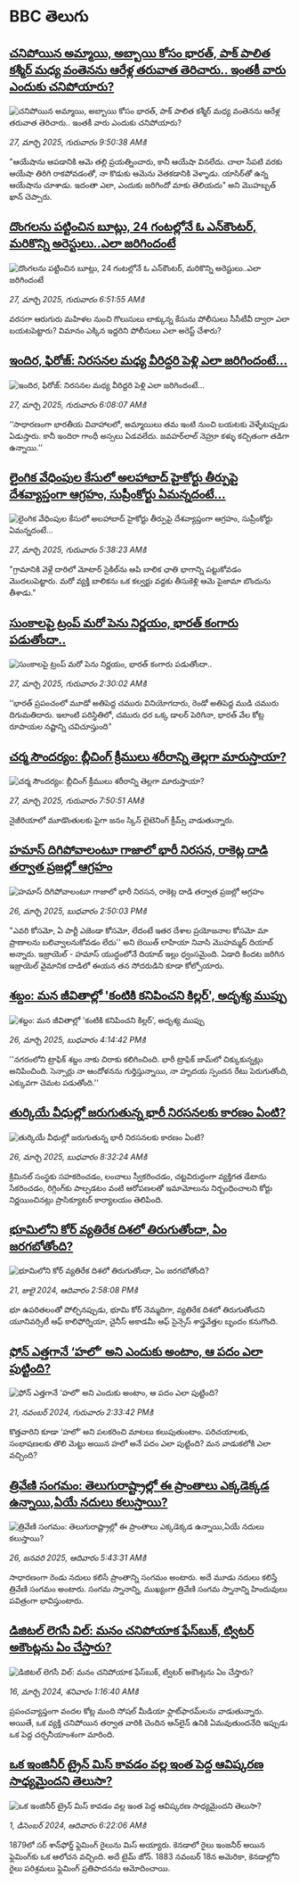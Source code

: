 # BBC తెలుగు## [చనిపోయిన అమ్మాయి, అబ్బాయి కోసం భారత్, పాక్ పాలిత కశ్మీర్ మధ్య వంతెనను ఆరేళ్ల తరువాత తెరిచారు.. ఇంతకీ వారు ఎందుకు చనిపోయారు?](https://www.bbc.com/telugu/articles/c0mwdk7znx9o?at_campaign=githubrss)![చనిపోయిన అమ్మాయి, అబ్బాయి కోసం భారత్, పాక్ పాలిత కశ్మీర్ మధ్య వంతెనను ఆరేళ్ల తరువాత తెరిచారు.. ఇంతకీ వారు ఎందుకు చనిపోయారు?](https://ichef.bbci.co.uk/ace/standard/240/cpsprodpb/645f/live/5be4f170-0ae3-11f0-a83b-a931fde02262.jpg)_27, మార్చి 2025, గురువారం 9:50:38 AMకి_"ఆయేషాను ఆపడానికి ఆమె తల్లి ప్రయత్నించారు, కానీ ఆయేషా వినలేదు. చాలా సేపటి వరకు ఆయేషా తిరిగి రాకపోవడంతో, నా కొడుకు ఆమెను వెతకడానికి వెళ్ళాడు. యాసిర్‌తో ఉన్న ఆయేషాను చూశాడు. ఇదంతా ఎలా, ఎందుకు జరిగిందో మాకు తెలియదు" అని మొహబ్బత్ ఖాన్ చెప్పారు.## [దొంగలను పట్టించిన బూట్లు, 24 గంటల్లోనే ఓ ఎన్‌కౌంటర్, మరికొన్ని అరెస్టులు..ఎలా జరిగిందంటే](https://www.bbc.com/telugu/articles/ckg85n863nlo?at_campaign=githubrss)![దొంగలను పట్టించిన బూట్లు, 24 గంటల్లోనే ఓ ఎన్‌కౌంటర్, మరికొన్ని అరెస్టులు..ఎలా జరిగిందంటే](https://ichef.bbci.co.uk/ace/standard/240/cpsprodpb/a424/live/b2c4df70-0a55-11f0-a4e7-c7ed371222d2.png)_27, మార్చి 2025, గురువారం 6:51:55 AMకి_వరసగా ఆరుగురు మహిళల నుంచి గొలుసులు లాక్కున్న కేసును పోలీసులు సీసీటీవీ ద్వారా ఎలా బయటపెట్టారు? విమానం ఎక్కిన ఇద్దరిని పోలీసులు ఎలా అరెస్ట్ చేశారు?## [ఇందిర, ఫిరోజ్: నిరసనల మధ్య వీరిద్దరి పెళ్లి ఎలా జరిగిందంటే...](https://www.bbc.com/telugu/articles/c78e2wq52g4o?at_campaign=githubrss)![ఇందిర, ఫిరోజ్: నిరసనల మధ్య వీరిద్దరి పెళ్లి ఎలా జరిగిందంటే...](https://ichef.bbci.co.uk/ace/standard/240/cpsprodpb/e09b/live/e1358c50-0a5b-11f0-88b7-5556e7b55c5e.jpg)_27, మార్చి 2025, గురువారం 6:08:07 AMకి_‘‘సాధారణంగా భారతీయ వివాహాలలో, అమ్మాయిలు తమ ఇంటి నుంచి బయటకు వెళ్ళేటప్పుడు ఏడుస్తారు. కానీ ఇందిరా గాంధీ అస్సలు ఏడవలేదు. జవహర్‌లాల్ నెహ్రూ కళ్ళు  కచ్చితంగా తడిగా ఉన్నాయి.’’## [లైంగిక వేధింపుల కేసులో అలహాబాద్ హైకోర్టు తీర్పుపై దేశవ్యాప్తంగా ఆగ్రహం,  సుప్రీంకోర్టు ఏమన్నదంటే...](https://www.bbc.com/telugu/articles/cd921y4qj7wo?at_campaign=githubrss)![లైంగిక వేధింపుల కేసులో అలహాబాద్ హైకోర్టు తీర్పుపై దేశవ్యాప్తంగా ఆగ్రహం,  సుప్రీంకోర్టు ఏమన్నదంటే...](https://ichef.bbci.co.uk/ace/standard/240/cpsprodpb/d336/live/745d9b70-0ab7-11f0-9862-a9a842fe5e0b.jpg)_27, మార్చి 2025, గురువారం 5:38:23 AMకి_"గ్రామానికి వెళ్లే దారిలో మోటార్ సైకిల్‌ను ఆపి బాలిక ఛాతి భాగాన్ని పట్టుకోవడం మొదలుపెట్టారు. మరో వ్యక్తి బాలికను ఒక కల్వర్టు వద్దకు తీసుకెళ్లి ఆమె పైజామా బొందును తీశాడు."## [సుంకాలపై ట్రంప్ మరో పెను నిర్ణయం, భారత్‌ కంగారు పడుతోందా..](https://www.bbc.com/telugu/articles/czx79kle3x6o?at_campaign=githubrss)![సుంకాలపై ట్రంప్ మరో పెను నిర్ణయం, భారత్‌ కంగారు పడుతోందా..](https://ichef.bbci.co.uk/ace/standard/240/cpsprodpb/d3c4/live/03f84ae0-0a5f-11f0-88b7-5556e7b55c5e.jpg)_27, మార్చి 2025, గురువారం 2:30:02 AMకి_‘‘భారత్ ప్రపంచంలో మూడో అతిపెద్ద చమురు వినియోగదారు, రెండో అతిపెద్ద ముడి చమురు దిగుమతిదారు. ఇలాంటి పరిస్థితిలో, చమురు ధర ఒక్క డాలర్ పెరిగినా, భారత్ వేల కోట్ల రూపాయల నష్టాన్ని చవిచూస్తుంది"## [చర్మ సౌందర్యం: బ్లీచింగ్ క్రీములు శరీరాన్ని తెల్లగా మారుస్తాయా? ](https://www.bbc.com/telugu/articles/cp8v37nez1yo?at_campaign=githubrss)![చర్మ సౌందర్యం: బ్లీచింగ్ క్రీములు శరీరాన్ని తెల్లగా మారుస్తాయా? ](https://ichef.bbci.co.uk/ace/standard/240/cpsprodpb/dbab/live/a9ff93e0-0adb-11f0-8a9e-8585b0f1521a.jpg)_27, మార్చి 2025, గురువారం 7:50:51 AMకి_నైజీరియాలో మూడొంతులకు పైగా జనం స్కిన్ లైటెనింగ్ క్రీమ్స్ వాడుతున్నారు.## [హమాస్ దిగిపోవాలంటూ గాజాలో భారీ నిరసన, రాకెట్ల దాడి తర్వాత ప్రజల్లో ఆగ్రహం](https://www.bbc.com/telugu/articles/cwyn0grnwx1o?at_campaign=githubrss)![హమాస్ దిగిపోవాలంటూ గాజాలో భారీ నిరసన, రాకెట్ల దాడి తర్వాత ప్రజల్లో ఆగ్రహం](https://ichef.bbci.co.uk/ace/standard/240/cpsprodpb/f68b/live/67bd7040-0a38-11f0-80d5-ff7a1f4f7e48.jpg)_26, మార్చి 2025, బుధవారం 2:50:03 PMకి_"ఎవరి కోసమో, ఏ పార్టీ ఎజెండా కోసమో, లేదంటే ఇతర దేశాల ప్రయోజనాల కోసమో మా ప్రాణాలను బలివ్వాలనుకోవడం లేదు'' అని బెయిత్ లాహియా నివాసి మొహమ్మద్ దియాబ్ అన్నారు. ఇజ్రాయెల్ - హమాస్ యుద్ధంలోనే దియాబ్ ఇల్లు ధ్వంసమైంది. ఏడాది కిందట జరిగిన ఇజ్రాయెల్ వైమానిక దాడిలో ఈయన తన సోదరుడిని కూడా కోల్పోయారు.## [శబ్దం: మన జీవితాల్లో 'కంటికి కనిపించని కిల్లర్', అదృశ్య ముప్పు](https://www.bbc.com/telugu/articles/c5y0l70qg47o?at_campaign=githubrss)![శబ్దం: మన జీవితాల్లో 'కంటికి కనిపించని కిల్లర్', అదృశ్య ముప్పు](https://ichef.bbci.co.uk/ace/standard/240/cpsprodpb/946b/live/f26acd40-0a5c-11f0-a11e-e35bec1405a8.jpg)_26, మార్చి 2025, బుధవారం 4:14:42 PMకి_''నగరంలోని ట్రాఫిక్ శబ్దం నాకు చిరాకు కలిగించింది. భారీ ట్రాఫిక్ జామ్‌లో చిక్కుకున్నట్లు అనిపించింది. సెన్సార్లు నా ఆందోళనను గుర్తిస్తున్నాయి, నా హృదయ స్పందన రేటు పెరుగుతోంది, ఎక్కువగా చెమట పడుతోంది.''## [తుర్కియే వీధుల్లో జరుగుతున్న భారీ నిరసనలకు కారణం ఏంటి?](https://www.bbc.com/telugu/articles/cly64mmn9rgo?at_campaign=githubrss)![తుర్కియే వీధుల్లో జరుగుతున్న భారీ నిరసనలకు కారణం ఏంటి?](https://ichef.bbci.co.uk/ace/standard/240/cpsprodpb/5e6e/live/ac7c2880-0a1e-11f0-97d3-37df2b293ed1.jpg)_26, మార్చి 2025, బుధవారం 8:32:24 AMకి_క్రిమినల్ సంస్థకు సహకరించడం, లంచాలు స్వీకరించడం, చట్టవిరుద్ధంగా వ్యక్తిగత డేటాను సేకరించడం, రిగ్గింగ్‌కు పాల్పడటం వంటి ఆరోపణలతో ఇమామోలును నిర్బంధించాలని కోర్టు నిర్ణయించినట్లు ప్రాసిక్యూటర్ కార్యాలయం తెలిపింది.## [భూమిలోని కోర్ వ్యతిరేక దిశలో తిరుగుతోందా, ఏం జరగబోతోంది?](https://www.bbc.com/telugu/articles/crgr7rnd7g4o?at_campaign=githubrss)![భూమిలోని కోర్ వ్యతిరేక దిశలో తిరుగుతోందా, ఏం జరగబోతోంది?](https://ichef.bbci.co.uk/ace/standard/240/cpsprodpb/cc28/live/4457bc00-3ec3-11ef-b2f4-77406157b906.jpg)_21, జులై 2024, ఆదివారం 2:58:08 PMకి_భూ ఉపరితలంతో పోల్చినప్పుడు, భూమి కోర్ నెమ్మదిగా, వ్యతిరేక దిశలో తిరుగుతోందని యూనివర్సిటీ ఆఫ్ కాలిఫోర్నియా, చైనీస్ అకాడమీ ఆఫ్ సైన్సెస్‌ శాస్త్రవేత్తల బృందం కనుగొంది.## [ఫోన్ ఎత్తగానే ‘హలో’ అని ఎందుకు అంటాం, ఆ పదం ఎలా పుట్టింది?](https://www.bbc.com/telugu/articles/cgj7x7gdjq4o?at_campaign=githubrss)![ఫోన్ ఎత్తగానే ‘హలో’ అని ఎందుకు అంటాం, ఆ పదం ఎలా పుట్టింది?](https://ichef.bbci.co.uk/ace/standard/240/cpsprodpb/0618/live/7a20ebb0-a807-11ef-b21e-5359bd56d02f.jpg)_21, నవంబర్ 2024, గురువారం 2:33:42 PMకి_కొత్తవారిని కూడా ‘హలో’ అని పలకరించి మాటలు కలుపుతుంటాం.  పరిచయాలకు, సంభాషణలకు తొలి మెట్టు అయిన హలో అనే పదం ఎలా పుట్టింది? మన వాడుకలోకి ఎలా వచ్చింది?## [త్రివేణి సంగమం: తెలుగురాష్ట్రాల్లో ఈ ప్రాంతాలు ఎక్కడెక్కడ ఉన్నాయి,ఏయే నదులు కలుస్తాయి? ](https://www.bbc.com/telugu/articles/cz7elrr17jeo?at_campaign=githubrss)![త్రివేణి సంగమం: తెలుగురాష్ట్రాల్లో ఈ ప్రాంతాలు ఎక్కడెక్కడ ఉన్నాయి,ఏయే నదులు కలుస్తాయి? ](https://ichef.bbci.co.uk/ace/standard/240/cpsprodpb/9dad/live/7f50e780-da42-11ef-a37f-eba91255dc3d.jpg)_26, జనవరి 2025, ఆదివారం 5:43:31 AMకి_సాధారణంగా రెండు నదులు కలిసే ప్రాంతాన్ని సంగమం అంటారు. అదే మూడు నదులు కలిస్తే త్రివేణి సంగమం అంటారు. సంగమ స్నానాన్ని, ముఖ్యంగా త్రివేణి సంగమ స్నానాన్ని హిందువులు పవిత్రంగా భావిస్తుంటారు.## [డిజిటల్ లెగసీ విల్: మనం చనిపోయాక ఫేస్‌బుక్, ట్విటర్‌ అకౌంట్లను ఏం చేస్తారు?](https://www.bbc.com/telugu/articles/cx0zl1qeyq2o?at_campaign=githubrss)![డిజిటల్ లెగసీ విల్: మనం చనిపోయాక ఫేస్‌బుక్, ట్విటర్‌ అకౌంట్లను ఏం చేస్తారు?](https://ichef.bbci.co.uk/ace/standard/240/cpsprodpb/bea2/live/2323ffd0-e2d4-11ee-9410-0f893255c2a0.jpg)_16, మార్చి 2024, శనివారం 1:16:40 AMకి_ప్రపంచవ్యాప్తంగా వందల కోట్ల మంది సోషల్ మీడియా ఫ్లాట్‌ఫారమ్‌లను వాడుతున్నారు. అయితే, ఒక వ్యక్తి చనిపోయిన తర్వాత వారికి చెందిన ఆన్‌లైన్ ఉనికి ఏమవుతుందనేది ఇప్పుడు ఒక పెద్ద చర్చనీయాంశంగా మారింది.## [ఒక ఇంజినీర్ ట్రైన్ మిస్ కావడం వల్ల ఇంత పెద్ద ఆవిష్కరణ సాధ్యమైందని తెలుసా?](https://www.bbc.com/telugu/articles/c774y4mdrgdo?at_campaign=githubrss)![ఒక ఇంజినీర్ ట్రైన్ మిస్ కావడం వల్ల ఇంత పెద్ద ఆవిష్కరణ సాధ్యమైందని తెలుసా?](https://ichef.bbci.co.uk/ace/standard/240/cpsprodpb/d07c/live/d2f92490-ab19-11ef-8264-5f9791599833.jpg)_1, డిసెంబర్ 2024, ఆదివారం 6:22:06 AMకి_1879లో సర్ శాన్‌ఫోర్డ్ ఫ్లెమింగ్ రైలును మిస్ అయ్యారు. కెనడాలో రైలు ఇంజనీర్ అయిన ఫ్లెమింగ్‌కు ఒక ఆలోచన వచ్చింది. అదే టైమ్ జోన్‌. 
1883 నవంబర్ 18న అమెరికా, కెనడాల్లోని రైలు పరిశ్రమలు ఫ్లెమింగ్ ప్రతిపాదనను ఆమోదించాయి.